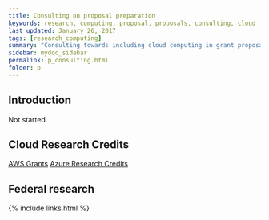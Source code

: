 ```yaml
---
title: Consulting on proposal preparation
keywords: research, computing, proposal, proposals, consulting, cloud
last_updated: January 26, 2017
tags: [research_computing]
summary: "Consulting towards including cloud computing in grant proposals"
sidebar: mydoc_sidebar
permalink: p_consulting.html
folder: p
---
```


## Introduction
Not started.

## Cloud Research Credits
[AWS Grants](https://aws.amazon.com/grants/)
[Azure Research Credits](https://www.microsoft.com/en-us/research/academic-program/microsoft-azure-for-research/)

## Federal research 


{% include links.html %}
